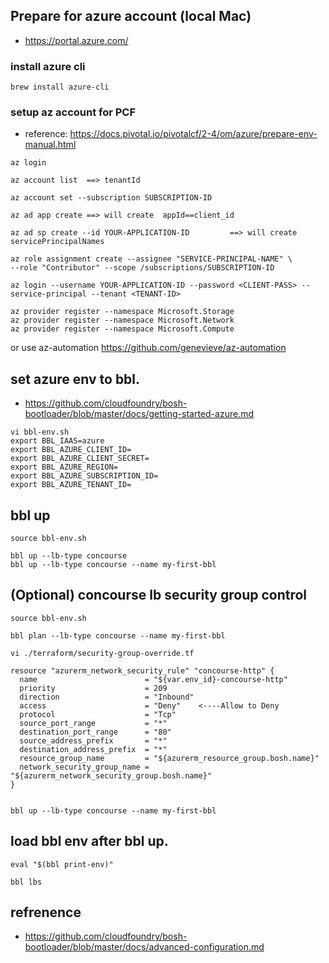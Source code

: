 

## Prepare for azure account (local Mac)
- https://portal.azure.com/

### install azure cli 

```
brew install azure-cli
```

### setup az account for PCF
- reference: https://docs.pivotal.io/pivotalcf/2-4/om/azure/prepare-env-manual.html
```
az login

az account list  ==> tenantId

az account set --subscription SUBSCRIPTION-ID

az ad app create ==> will create  appId==client_id

az ad sp create --id YOUR-APPLICATION-ID         ==> will create servicePrincipalNames

az role assignment create --assignee "SERVICE-PRINCIPAL-NAME" \
--role "Contributor" --scope /subscriptions/SUBSCRIPTION-ID

az login --username YOUR-APPLICATION-ID --password <CLIENT-PASS> --service-principal --tenant <TENANT-ID>

az provider register --namespace Microsoft.Storage
az provider register --namespace Microsoft.Network
az provider register --namespace Microsoft.Compute

```

or  use az-automation https://github.com/genevieve/az-automation


## set azure env to bbl.
- https://github.com/cloudfoundry/bosh-bootloader/blob/master/docs/getting-started-azure.md

```
vi bbl-env.sh
export BBL_IAAS=azure
export BBL_AZURE_CLIENT_ID=
export BBL_AZURE_CLIENT_SECRET=
export BBL_AZURE_REGION=
export BBL_AZURE_SUBSCRIPTION_ID=
export BBL_AZURE_TENANT_ID=

```



## bbl up

```
source bbl-env.sh

bbl up --lb-type concourse
bbl up --lb-type concourse --name my-first-bbl

```



## (Optional) concourse lb security group control

```
source bbl-env.sh

bbl plan --lb-type concourse --name my-first-bbl

vi ./terraform/security-group-override.tf

resource "azurerm_network_security_rule" "concourse-http" {
  name                        = "${var.env_id}-concourse-http"
  priority                    = 209
  direction                   = "Inbound"
  access                      = "Deny"    <----Allow to Deny
  protocol                    = "Tcp"
  source_port_range           = "*"
  destination_port_range      = "80"
  source_address_prefix       = "*"
  destination_address_prefix  = "*"
  resource_group_name         = "${azurerm_resource_group.bosh.name}"
  network_security_group_name = "${azurerm_network_security_group.bosh.name}"
}


bbl up --lb-type concourse --name my-first-bbl
```



## load bbl env after bbl up.

```
eval "$(bbl print-env)"

bbl lbs

```


## refrenence

- https://github.com/cloudfoundry/bosh-bootloader/blob/master/docs/advanced-configuration.md



